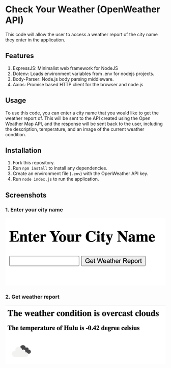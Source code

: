 # Check Your Weather (OpenWeather API)

This code will allow the user to access a weather report of the city name they enter in the application. 

## Features 
1. ExpressJS: Minimalist web framework for NodeJS
2. Dotenv: Loads environment variables from .env for nodejs projects.
3. Body-Parser: Node.js body parsing middleware.
4. Axios: Promise based HTTP client for the browser and node.js

## Usage
To use this code, you can enter a city name that you would like to get the weather report of. This will be sent to the API created using the Open Weather Map API, and the response will be sent back to the user, 
including the description, temperature, and an image of the current weather condition. 

## Installation
1. Fork this repository.
2. Run `npm install` to install any dependencies.
3. Create an environment file (`.env`) with the OpenWeather API key.
4. Run `node index.js` to run the application.

## Screenshots

### 1. Enter your city name
![alt text](/images/input.png?raw=true "Title")


### 2. Get weather report
![alt text](/images/output.png?raw=true "Title")



